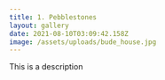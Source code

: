 ```yaml
---
title: 1. Pebblestones
layout: gallery
date: 2021-08-10T03:09:42.158Z
image: /assets/uploads/bude_house.jpg
---
```

This is a description